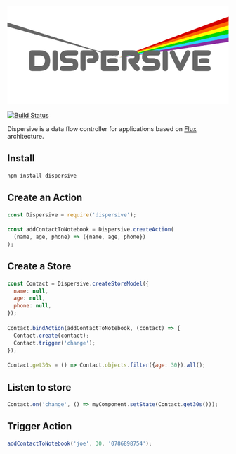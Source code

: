 ![Dispersive](https://raw.githubusercontent.com/dawee/dispersive-logo/master/dispersive-white-bg.png)

[![Build Status](https://travis-ci.org/dawee/dispersive.svg?branch=master)](https://travis-ci.org/dawee/dispersive)

Dispersive is a data flow controller for applications based on [Flux](https://github.com/facebook/flux) architecture.


## Install

```sh
npm install dispersive
```

## Create an Action

```js
const Dispersive = require('dispersive');

const addContactToNotebook = Dispersive.createAction(
  (name, age, phone) => ({name, age, phone})
);
```

## Create a Store

```js
const Contact = Dispersive.createStoreModel({
  name: null,
  age: null,
  phone: null,
});

Contact.bindAction(addContactToNotebook, (contact) => {
  Contact.create(contact);
  Contact.trigger('change');
});

Contact.get30s = () => Contact.objects.filter({age: 30}).all();
```

## Listen to store

```js
Contact.on('change', () => myComponent.setState(Contact.get30s()));
```

## Trigger Action

```js
addContactToNotebook('joe', 30, '0786898754');
```


